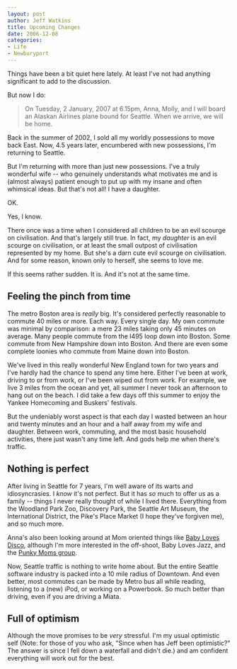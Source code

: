 ```yaml
--- 
layout: post
author: Jeff Watkins
title: Upcoming Changes
date: 2006-12-08
categories: 
- Life
- Newburyport
---
```


Things have been a bit quiet here lately. At least I've not had anything significant to add to the discussion.

But now I do:

> On Tuesday, 2 January, 2007 at 6.15pm, Anna, Molly, and I will board an Alaskan Airlines plane bound for Seattle. When we arrive, we will be home.

Back in the summer of 2002, I sold all my worldly possessions to move back East. Now, 4.5 years later, encumbered with new possessions, I'm returning to Seattle.

But I'm returning with more than just new possessions. I've a truly wonderful wife -- who genuinely understands what motivates me and is (almost always) patient enough to put up with my insane and often whimsical ideas. But that's not all! I have a daughter.

OK.

Yes, I know.

There once was a time when I considered all children to be an evil scourge on civilisation. And that's largely still true. In fact, my _daughter_ is an evil scourge on civilisation, or at least the small outpost of civilisation represented by my home. But she's a darn cute evil scourge on civilisation. And for some reason, known only to herself, she seems to love me.

If this seems rather sudden. It is. And it's not at the same time.

## Feeling the pinch from time ##

The metro Boston area is _really_ big. It's considered perfectly reasonable to commute 40 miles or more. Each way. Every single day. My own commute was minimal by comparison: a mere 23 miles taking only 45 minutes on average. Many people commute from the I495 loop down into Boston. Some commute from New Hampshire down into Boston. And there are even some complete loonies who commute from Maine down into Boston.

We've lived in this really wonderful New England town for two years and I've hardly had the chance to spend any time here. Either I've been at work, driving to or from work, or I've been wiped out from work. For example, we live 3 miles from the ocean and yet, all summer I never took an afternoon to hang out on the beach. I did take a few days off this summer to enjoy the Yankee Homecoming and Buskers' festivals.

But the undeniably worst aspect is that each day I wasted between an hour and twenty minutes and an hour and a half away from my wife and daughter. Between work, commuting, and the most basic household activities, there just wasn't any time left. And gods help me when there's traffic.

## Nothing is perfect ##

After living in Seattle for 7 years, I'm well aware of its warts and idiosyncrasies. I _know_ it's not perfect. But it has _so_ much to offer us as a family -- things I never really thought of while I lived there. Everything from the Woodland Park Zoo, Discovery Park, the Seattle Art Museum, the International District, the Pike's Place Market (I hope they've forgiven me), and so much more.

Anna's also been looking around at Mom oriented things like [Baby Loves Disco](http://www.babylovesdisco.com/), although I'm more interested in the off-shoot, Baby Loves Jazz, and the [Punky Moms group](http://punkymoms.com/).

Now, Seattle traffic is nothing to write home about. But the entire Seattle software industry is packed into a 10 mile radius of Downtown. And even better, most commutes can be made by Metro bus all while reading, listening to a (new) iPod, or working on a Powerbook. So much better than driving, even if you are driving a Miata.

## Full of optimism ##

Although the move promises to be _very_ stressful. I'm my usual optimistic self (Note: for those of you who ask, "Since when has Jeff been optimistic?" The answer is since I fell down a waterfall and didn't die.) and am confident everything will work out for the best.
